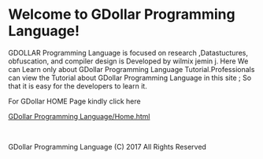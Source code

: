 

Welcome to GDollar Programming Language!
===========================================

GDOLLAR Programming Language is focused on research ,Datastuctures, obfuscation, and compiler design is Developed by wilmix jemin j. Here We can Learn only about GDollar Programming Language Tutorial.Professionals can view the Tutorial about GDollar Programming Language in this site ; So that it is easy for the developers to learn it.




For   GDollar  HOME  Page  kindly  click  here  

<a href src= "https://jemin777.github.io/GDollarTutorial.github.io"  >GDollar Programming Language/Home.html </a>
  
  




<br>


<p align="centre">  GDollar  Programming  Language  (C)   2017   All  Rights  Reserved <p>
